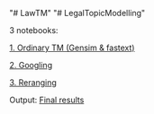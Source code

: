 "# LawTM" 
"# LegalTopicModelling" 

3 notebooks:

 [1. Ordinary TM (Gensim & fastext)](https://github.com/Athugodage/LegalTopicModelling/blob/main/TM_metric.ipynb)
 
 [2. Googling](https://github.com/Athugodage/LegalTopicModelling/blob/main/proper_googling.ipynb)
 
 [3. Reranging](https://github.com/Athugodage/LegalTopicModelling/blob/main/graph.ipynb)

Output:
[Final results](https://github.com/Athugodage/LegalTopicModelling/blob/main/finished_comment/all_topics.txt)
